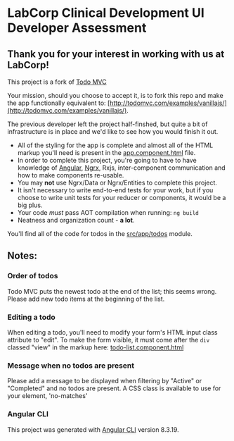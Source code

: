 # LabCorp Clinical Development UI Developer Assessment

## Thank you for your interest in working with us at LabCorp!

This project is a fork of [Todo MVC](http://todomvc.com/)

Your mission, should you choose to accept it, is to fork this repo and make the app functionally equivalent to: [http://todomvc.com/examples/vanillajs/](http://todomvc.com/examples/vanillajs/).

The previous developer left the project half-finshed, but quite a bit of infrastructure is in place and we'd like to see how you would finish it out.

- All of the styling for the app is complete and almost all of the HTML markup you'll need is present in the [app.component.html](https://github.com/labcorp-clinical-development/coding-assessment/blob/master/src/app/app.component.html) file.
- In order to complete this project, you're going to have to have knowledge of [Angular](https://angular.io), [Ngrx](https://ngrx.io/), Rxjs, inter-component communication and how to make components re-usable.
- You may **not** use Ngrx/Data or Ngrx/Entities to complete this project.
- It isn't necessary to write end-to-end tests for your work, but if you choose to write unit tests for your reducer or components, it would be a big plus.
- Your code *must* pass AOT compilation when running: `ng build`
- Neatness and organization count - **a lot**.

You'll find all of the code for todos in the [src/app/todos](https://github.com/labcorp-clinical-development/coding-assessment/tree/master/src/app/todos) module.

## Notes:

### Order of todos

Todo MVC puts the newest todo at the end of the list; this seems wrong. Please add new todo items at the beginning of the list.

### Editing a todo

When editing a todo, you'll need to modify your form's HTML input class attribute to "edit". To make the form visible, it must come after the `div` classed "view" in the markup here: [todo-list.component.html](https://github.com/labcorp-clinical-development/coding-assessment/blob/master/src/app/todos/components/todo-list/todo-list.component.html)

### Message when no todos are present

Please add a message to be displayed when filtering by "Active" or "Completed" and no todos are present. A CSS class is available to use for your element, 'no-matches'

### Angular CLI

This project was generated with [Angular CLI](https://github.com/angular/angular-cli) version 8.3.19.
